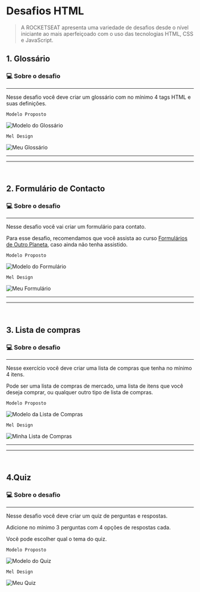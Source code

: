 # Desafios HTML

> A ROCKETSEAT apresenta uma variedade de desafios desde o nível iniciante ao mais aperfeiçoado com o uso das tecnologias HTML, CSS e JavaScript.


## 1. Glossário

### 💻 Sobre o desafio

---

Nesse desafio você deve criar um glossário com no mínimo 4 tags HTML e suas definições.


```
Modelo Proposto
```

![Modelo do Glossário](../cursos_html_rocketseat/Desafios/assets/gloss.png)

```
Mel Design
```
![Meu Glossário](../cursos_html_rocketseat/Desafios/assets/glossaryMel.png)

---
---
<br>

## 2. Formulário de Contacto

### 💻 Sobre o desafio

---

Nesse desafio você vai criar um formulário para contato.

Para esse desafio, recomendamos que você assista ao curso [Formulários de Outro Planeta](https://app.rocketseat.com.br/node/formularios-de-outro-planeta), caso ainda não tenha assistido. 

```
Modelo Proposto
```

![Modelo do Formulário](../cursos_html_rocketseat/Desafios/assets/form-contato.png)

```
Mel Design
```
![Meu Formulário](../cursos_html_rocketseat/Desafios/assets/formContactMel.png)

---
---
<br>

## 3. Lista de compras

### 💻 Sobre o desafio

---

Nesse exercício você deve criar uma lista de compras que tenha no mínimo 4 itens. 

Pode ser uma lista de compras de mercado, uma lista de itens que você deseja comprar, ou qualquer outro tipo de lista de compras.

```
Modelo Proposto
```

![Modelo da Lista de Compras](../cursos_html_rocketseat/Desafios/assets/shopping-list.png)

```
Mel Design
```
![Minha Lista de Compras](../cursos_html_rocketseat/Desafios/assets/listaComprasMel.png)

---
---
<br>

## 4.Quiz

### 💻 Sobre o desafio

---

Nesse desafio você deve criar um quiz de perguntas e respostas. 

Adicione no mínimo 3 perguntas com 4 opções de respostas cada. 

Você pode escolher qual o tema do quiz.


```
Modelo Proposto
```

![Modelo do Quiz](../cursos_html_rocketseat/Desafios/assets/quiz.png)

```
Mel Design
```
![Meu Quiz](../cursos_html_rocketseat/Desafios/assets/narutoQuiz.PNG)

